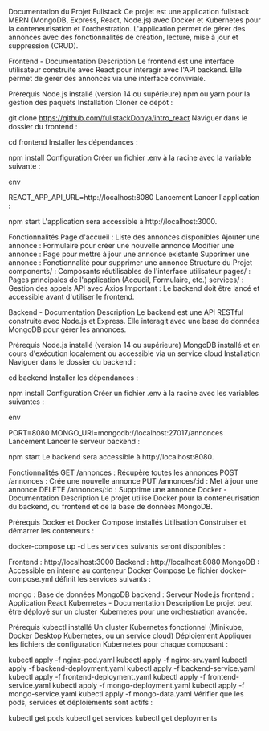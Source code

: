 Documentation du Projet Fullstack
Ce projet est une application fullstack MERN (MongoDB, Express, React, Node.js) avec Docker et Kubernetes pour la conteneurisation et l'orchestration. L'application permet de gérer des annonces avec des fonctionnalités de création, lecture, mise à jour et suppression (CRUD).

Frontend - Documentation
Description
Le frontend est une interface utilisateur construite avec React pour interagir avec l'API backend. Elle permet de gérer des annonces via une interface conviviale.

Prérequis
Node.js installé (version 14 ou supérieure)
npm ou yarn pour la gestion des paquets
Installation
Cloner ce dépôt :



git clone https://github.com/fullstackDonya/intro_react
Naviguer dans le dossier du frontend :



cd frontend
Installer les dépendances :



npm install
Configuration
Créer un fichier .env à la racine avec la variable suivante :

env

REACT_APP_API_URL=http://localhost:8080
Lancement
Lancer l'application :



npm start
L'application sera accessible à http://localhost:3000.

Fonctionnalités
Page d'accueil : Liste des annonces disponibles
Ajouter une annonce : Formulaire pour créer une nouvelle annonce
Modifier une annonce : Page pour mettre à jour une annonce existante
Supprimer une annonce : Fonctionnalité pour supprimer une annonce
Structure du Projet
components/ : Composants réutilisables de l'interface utilisateur
pages/ : Pages principales de l'application (Accueil, Formulaire, etc.)
services/ : Gestion des appels API avec Axios
Important : Le backend doit être lancé et accessible avant d'utiliser le frontend.

Backend - Documentation
Description
Le backend est une API RESTful construite avec Node.js et Express. Elle interagit avec une base de données MongoDB pour gérer les annonces.

Prérequis
Node.js installé (version 14 ou supérieure)
MongoDB installé et en cours d'exécution localement ou accessible via un service cloud
Installation
Naviguer dans le dossier du backend :



cd backend
Installer les dépendances :



npm install
Configuration
Créer un fichier .env à la racine avec les variables suivantes :

env

PORT=8080
MONGO_URI=mongodb://localhost:27017/annonces
Lancement
Lancer le serveur backend :



npm start
Le backend sera accessible à http://localhost:8080.

Fonctionnalités
GET /annonces : Récupère toutes les annonces
POST /annonces : Crée une nouvelle annonce
PUT /annonces/:id : Met à jour une annonce
DELETE /annonces/:id : Supprime une annonce
Docker - Documentation
Description
Le projet utilise Docker pour la conteneurisation du backend, du frontend et de la base de données MongoDB.

Prérequis
Docker et Docker Compose installés
Utilisation
Construiser et démarrer les conteneurs :



docker-compose up -d
Les services suivants seront disponibles :

Frontend : http://localhost:3000
Backend : http://localhost:8080
MongoDB : Accessible en interne au conteneur
Docker Compose
Le fichier docker-compose.yml définit les services suivants :

mongo : Base de données MongoDB
backend : Serveur Node.js
frontend : Application React
Kubernetes - Documentation
Description
Le projet peut être déployé sur un cluster Kubernetes pour une orchestration avancée.

Prérequis
kubectl installé
Un cluster Kubernetes fonctionnel (Minikube, Docker Desktop Kubernetes, ou un service cloud)
Déploiement
Appliquer les fichiers de configuration Kubernetes pour chaque composant :



kubectl apply -f nginx-pod.yaml
kubectl apply -f nginx-srv.yaml
kubectl apply -f backend-deployment.yaml
kubectl apply -f backend-service.yaml
kubectl apply -f frontend-deployment.yaml
kubectl apply -f frontend-service.yaml
kubectl apply -f mongo-deployment.yaml
kubectl apply -f mongo-service.yaml
kubectl apply -f mongo-data.yaml
Vérifier que les pods, services et déploiements sont actifs :



kubectl get pods
kubectl get services
kubectl get deployments

